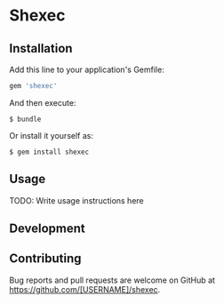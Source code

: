 # Shexec

## Installation

Add this line to your application's Gemfile:

```ruby
gem 'shexec'
```

And then execute:

    $ bundle

Or install it yourself as:

    $ gem install shexec

## Usage

TODO: Write usage instructions here

## Development



## Contributing

Bug reports and pull requests are welcome on GitHub at https://github.com/[USERNAME]/shexec.

